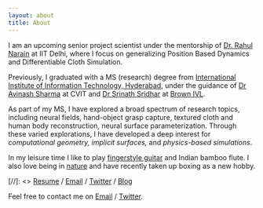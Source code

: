 ```yaml
---
layout: about
title: About
---
```

I am an upcoming senior project scientist under the mentorship of [Dr. Rahul Narain](https://www.cse.iitd.ac.in/~narain/) at IIT Delhi, where I focus on generalizing Position Based Dynamics and Differentiable Cloth Simulation.

Previously, I graduated with a MS (research) degree from [International Institute of Information Technology, Hyderabad](https://www.iiit.ac.in), under the guidance of [Dr Avinash Sharma](https://3dcomputervision.github.io/about/) at CVIT and [Dr Srinath Sridhar](https://cs.brown.edu/people/ssrinath/) at [Brown IVL](https://ivl.cs.brown.edu). 

As part of my MS, I have explored a broad spectrum of research topics, including neural fields, hand-object grasp capture, textured cloth and human body reconstruction, neural surface parameterization. 
Through these varied explorations, I have developed a deep interest for <em>computational geometry, implicit surfaces,</em> and <em>physics-based simulations</em>.

In my leisure time I like to play [fingerstyle guitar](https://photos.app.goo.gl/uKAQGzjoXHCNwsdR9) and Indian bamboo flute. 
I also love being in [nature](https://photos.app.goo.gl/zy3gfy7ecsk2fahra) and have recently taken up boxing as a new hobby.

[//]: <> <i class="fas fa-file-pdf"></i> [Resume](assets/pdf/resume.pdf) / <i class="fas fa-envelope"></i> [Email](chandradeep.pokhariya@research.iiit.ac.in) / <i class="fa fa-twitter"></i> [Twitter](https://twitter.com/coreqode) /  <i class="fas fa-rss"></i> [Blog](https://coreqode.github.io/ikigai/)

Feel free to contact me on [Email](chandradeep.pokhariya@research.iiit.ac.in) / [Twitter](https://twitter.com/coreqode). 

